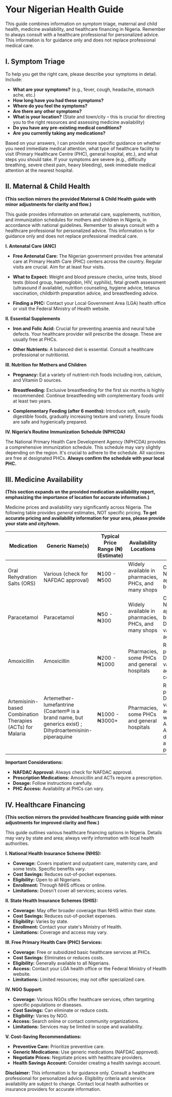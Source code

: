 # Your Nigerian Health Guide

This guide combines information on symptom triage, maternal and child health, medicine availability, and healthcare financing in Nigeria.  Remember to always consult with a healthcare professional for personalized advice. This information is for guidance only and does not replace professional medical care.


## I. Symptom Triage

To help you get the right care, please describe your symptoms in detail.  Include:

* **What are your symptoms?** (e.g., fever, cough, headache, stomach ache, etc.)
* **How long have you had these symptoms?**
* **Where do you feel the symptoms?**
* **Are there any other symptoms?**
* **What is your location?** (State and town/city – this is crucial for directing you to the right resources and assessing medicine availability)
* **Do you have any pre-existing medical conditions?**
* **Are you currently taking any medications?**

Based on your answers, I can provide more specific guidance on whether you need immediate medical attention, what type of healthcare facility to visit (Primary Healthcare Centre (PHC), general hospital, etc.), and what steps you should take.  If your symptoms are severe (e.g., difficulty breathing, severe chest pain, heavy bleeding), seek immediate medical attention at the nearest hospital.


## II. Maternal & Child Health

**(This section mirrors the provided Maternal & Child Health guide with minor adjustments for clarity and flow.)**

This guide provides information on antenatal care, supplements, nutrition, and immunization schedules for mothers and children in Nigeria, in accordance with national guidelines.  Remember to always consult with a healthcare professional for personalized advice.  This information is for guidance only and does not replace professional medical care.

**I. Antenatal Care (ANC)**

* **Free Antenatal Care:** The Nigerian government provides free antenatal care at Primary Health Care (PHC) centers across the country. Regular visits are crucial. Aim for at least four visits.

* **What to Expect:** Weight and blood pressure checks, urine tests, blood tests (blood group, haemoglobin, HIV, syphilis), fetal growth assessment (ultrasound if available), nutrition counseling, hygiene advice, tetanus vaccination, childbirth preparation advice, and breastfeeding advice.

* **Finding a PHC:** Contact your Local Government Area (LGA) health office or visit the Federal Ministry of Health website.


**II. Essential Supplements**

* **Iron and Folic Acid:** Crucial for preventing anaemia and neural tube defects. Your healthcare provider will prescribe the dosage.  These are usually free at PHCs.

* **Other Nutrients:** A balanced diet is essential. Consult a healthcare professional or nutritionist.


**III. Nutrition for Mothers and Children**

* **Pregnancy:** Eat a variety of nutrient-rich foods including iron, calcium, and Vitamin D sources.

* **Breastfeeding:** Exclusive breastfeeding for the first six months is highly recommended. Continue breastfeeding with complementary foods until at least two years.

* **Complementary Feeding (after 6 months):** Introduce soft, easily digestible foods, gradually increasing texture and variety. Ensure foods are safe and hygienically prepared.


**IV. Nigeria’s Routine Immunization Schedule (NPHCDA)**

The National Primary Health Care Development Agency (NPHCDA) provides a comprehensive immunization schedule.  This schedule may vary slightly depending on the region. It's crucial to adhere to the schedule. All vaccines are free at designated PHCs.  **Always confirm the schedule with your local PHC.**


## III. Medicine Availability

**(This section expands on the provided medication availability report, emphasizing the importance of location for accurate information.)**

Medicine prices and availability vary significantly across Nigeria.  The following table provides *general* estimates, NOT specific pricing.  **To get accurate pricing and availability information for your area, please provide your state and city/town.**

| Medication          | Generic Name(s)             | Typical Price Range (₦) (Estimate) | Availability Locations                               | Notes                                                                     |
|----------------------|------------------------------|--------------------------|----------------------------------------------------|-----------------------------------------------------------------------------|
| Oral Rehydration Salts (ORS) | Various (check for NAFDAC approval) | ₦100 - ₦500                | Widely available in pharmacies, PHCs, and many shops | Choose NAFDAC-approved brands.                                             |
| Paracetamol          | Paracetamol                  | ₦50 - ₦300                 | Widely available in pharmacies, PHCs, and many shops     | Choose NAFDAC-approved brands. Dosage varies by age.                          |
| Amoxicillin          | Amoxicillin                  | ₦200 - ₦1000               | Pharmacies, some PHCs and general hospitals          | Requires prescription. Dosage varies by age and condition.                    |
| Artemisinin-based Combination Therapies (ACTs) for Malaria | Artemether-lumefantrine (Coartem® is a brand name, but generics exist) ; Dihydroartemisinin-piperaquine | ₦1000 - ₦3000+              | Pharmacies, some PHCs and general hospitals          | Requires prescription. Dosage varies by age and weight. Always use ACTs as directed by a healthcare professional.  |


**Important Considerations:**

* **NAFDAC Approval:** Always check for NAFDAC approval.
* **Prescription Medications:** Amoxicillin and ACTs require a prescription.
* **Dosage:** Follow instructions carefully.
* **PHC Access:** Availability at PHCs can vary.


## IV. Healthcare Financing

**(This section mirrors the provided healthcare financing guide with minor adjustments for improved clarity and flow.)**

This guide outlines various healthcare financing options in Nigeria. Details may vary by state and area; always verify information with local health authorities.

**I. National Health Insurance Scheme (NHIS):**

* **Coverage:** Covers inpatient and outpatient care, maternity care, and some tests. Specific benefits vary.
* **Cost Savings:** Reduces out-of-pocket expenses.
* **Eligibility:** Open to all Nigerians.
* **Enrollment:** Through NHIS offices or online.
* **Limitations:** Doesn't cover all services; access varies.


**II. State Health Insurance Schemes (SHIS):**

* **Coverage:** May offer broader coverage than NHIS within their state.
* **Cost Savings:** Reduces out-of-pocket expenses.
* **Eligibility:** Varies by state.
* **Enrollment:** Contact your state's Ministry of Health.
* **Limitations:** Coverage and access may vary.


**III. Free Primary Health Care (PHC) Services:**

* **Coverage:** Free or subsidized basic healthcare services at PHCs.
* **Cost Savings:** Eliminates or reduces costs.
* **Eligibility:** Generally available to all Nigerians.
* **Access:** Contact your LGA health office or the Federal Ministry of Health website.
* **Limitations:** Limited resources; may not offer specialized care.


**IV. NGO Support:**

* **Coverage:** Various NGOs offer healthcare services, often targeting specific populations or diseases.
* **Cost Savings:** Can eliminate or reduce costs.
* **Eligibility:** Varies by NGO.
* **Access:** Search online or contact community organizations.
* **Limitations:** Services may be limited in scope and availability.


**V. Cost-Saving Recommendations:**

* **Preventive Care:** Prioritize preventive care.
* **Generic Medications:** Use generic medications (NAFDAC approved).
* **Negotiate Prices:** Negotiate prices with healthcare providers.
* **Health Savings Account:** Consider creating a health savings account.


**Disclaimer:** This information is for guidance only. Consult a healthcare professional for personalized advice. Eligibility criteria and service availability are subject to change. Contact local health authorities or insurance providers for accurate information.